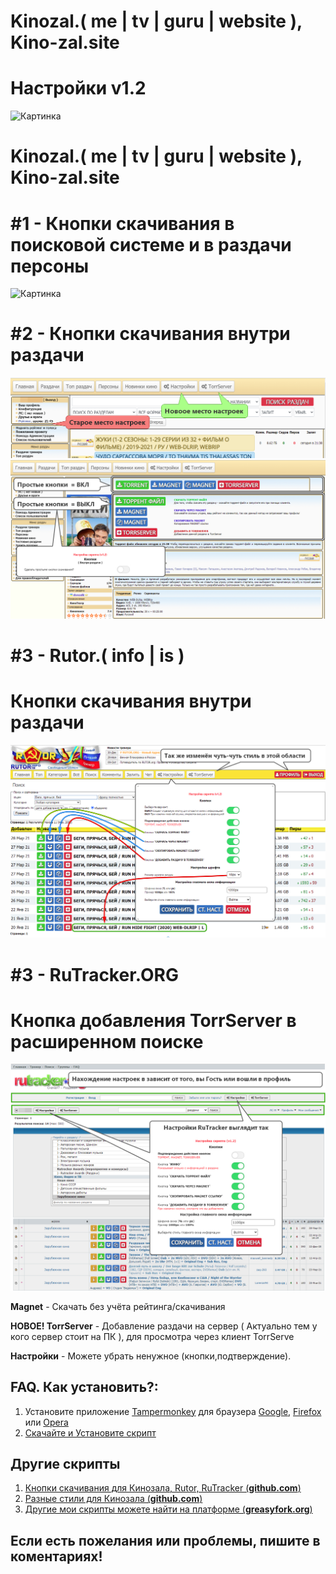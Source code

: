 
# Kinozal.( me | tv | guru | website ), Kino-zal.site 
# Настройки v1.2

<img alt="Картинка" src="https://raw.githubusercontent.com/vovka1992/kinozal-rutor-magnet-knopki/main/settings.jpg">

# Kinozal.( me | tv | guru | website ), Kino-zal.site 
# #1 - Кнопки скачивания в поисковой системе и в раздачи персоны

<img alt="Картинка" src="https://raw.githubusercontent.com/vovka1992/kinozal-rutor-magnet-knopki/main/kinopoisk_kinozal_button.jpg">

# #2 - Кнопки скачивания внутри раздачи

<img alt="Картинка" src="https://raw.githubusercontent.com/vovka1992/kinozal-knopki-v-nutri/main/kinozal_new_settings_place.jpg">
<img alt="Картинка" src="https://raw.githubusercontent.com/vovka1992/kinozal-knopki-v-nutri/main/kinozal_simple_button_cfg.jpg">

# #3 - Rutor.( info | is ) 
# Кнопки скачивания внутри раздачи

<img alt="Картинка" src="https://raw.githubusercontent.com/vovka1992/kinozal-knopki-v-nutri/main/rutor_script.jpg">

# #3 - RuTracker.ORG 
# Кнопка добавления TorrServer в расширенном поиске

<img alt="Картинка" src="https://raw.githubusercontent.com/vovka1992/kinozal-knopki-v-nutri/main/rutracker_script_update.jpg">

**Magnet** - Скачать без учёта рейтинга/скачивания

**НОВОЕ! TorrServer** - Добавление раздачи на сервер ( Актуально тем у кого сервер стоит на ПК ), для просмотра через клиент TorrServe

**Настройки** - Можете убрать ненужное (кнопки,подтверждение).

## FAQ. Как установить?:
1. Установите приложение [Tampermonkey](https://www.tampermonkey.net) для браузера [Google](https://chrome.google.com/webstore/detail/dhdgffkkebhmkfjojejmpbldmpobfkfo), [Firefox](https://addons.mozilla.org/en-US/firefox/addon/tampermonkey/) или [Opera](https://addons.opera.com/en/extensions/details/tampermonkey-beta/)
1. [Скачайте и Установите скрипт](https://github.com/vovka1992/kinozal-magnet-buttons-inside/raw/main/kinozal-script.user.js)

## Другие скрипты
1. [Кнопки скачивания для Кинозала, Rutor, RuTracker (**github.com**)](https://github.com/vovka1992/kinozal-rutor-magnet-knopki)
1. [Разные стили для Кинозала (**github.com**)](https://github.com/vovka1992/kinozal-style)
1. [Другие мои скрипты можете найти на платформе (**greasyfork.org**)](https://greasyfork.org/ru/users/173690)

## Если есть пожелания или проблемы, пишите в коментариях!
